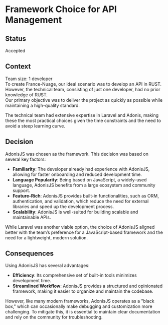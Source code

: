 # Framework Choice for API Management

## Status

Accepted

## Context

Team size: 1 developer  
To create France-Nuage, our ideal scenario was to develop an API in RUST.  
However, the technical team, consisting of just one developer, had no prior knowledge of RUST.  
Our primary objective was to deliver the project as quickly as possible while maintaining a high-quality standard.

The technical team had extensive expertise in Laravel and Adonis, making these the most practical choices given the time constraints and the need to avoid a steep learning curve.

## Decision

AdonisJS was chosen as the framework. This decision was based on several key factors:

- **Familiarity**: The developer already had experience with AdonisJS, allowing for faster onboarding and reduced development time.
- **Language Popularity**: Being based on JavaScript, a widely-used language, AdonisJS benefits from a large ecosystem and community support.
- **Feature-Rich**: AdonisJS provides built-in functionalities, such as ORM, authentication, and validation, which reduce the need for external libraries and speed up the development process.
- **Scalability**: AdonisJS is well-suited for building scalable and maintainable APIs.

While Laravel was another viable option, the choice of AdonisJS aligned better with the team’s preference for a JavaScript-based framework and the need for a lightweight, modern solution.

## Consequences

Using AdonisJS has several advantages:

- **Efficiency**: Its comprehensive set of built-in tools minimizes development time.
- **Streamlined Workflow**: AdonisJS provides a structured and opinionated framework, making it easier to organize and maintain the codebase.

However, like many modern frameworks, AdonisJS operates as a "black box," which can occasionally make debugging and customization more challenging. To mitigate this, it is essential to maintain clear documentation and rely on the community for troubleshooting.
